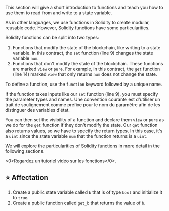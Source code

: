This section will give a short introduction to functions and teach you how to use them to read from and write to a state variable.

As in other languages, we use functions in Solidity to create modular, reusable code. However, Solidity functions have some particularities.

Solidity functions can be split into two types:

1. Functions that modify the state of the blockchain, like writing to a state variable. In this contract, the `set` function (line 9) changes the state variable `num`.
2. Functions that don't modify the state of the blockchain. These functions are marked `view` or `pure`. For example, in this contract, the `get` function (line 14) marked `view` that only returns `num` does not change the state.

To define a function, use the `function` keyword followed by a unique name.

If the function takes inputs like our `set` function (line 9), you must specify the parameter types and names. Une convention courante est d'utiliser un trait de soulignement comme préfixe pour le nom du paramètre afin de les distinguer des variables d'état.

You can then set the visibility of a function and declare them `view` or `pure` as we do for the `get` function if they don't modify the state. Our `get` function also returns values, so we have to specify the return types. In this case, it's a `uint` since the state variable `num` that the function returns is a `uint`.

We will explore the particularities of Solidity functions in more detail in the following sections.

<0>Regardez un tutoriel vidéo sur les fonctions</0>.

## ⭐️ Affectation

1. Create a public state variable called `b` that is of type `bool` and initialize it to `true`.
2. Create a public function called `get_b` that returns the value of `b`.